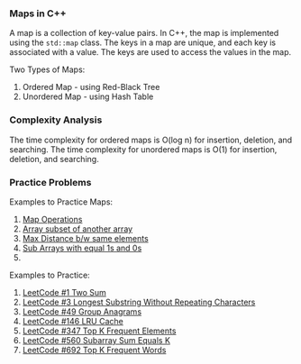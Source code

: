 ### Maps in C++

A map is a collection of key-value pairs. In C++, the map is implemented using the `std::map` class. The keys in a map are unique, and each key is associated with a value. The keys are used to access the values in the map.

Two Types of Maps:
1. Ordered Map - using Red-Black Tree
2. Unordered Map - using Hash Table


### Complexity Analysis

The time complexity for ordered maps is O(log n) for insertion, deletion, and searching. The time complexity for unordered maps is O(1) for insertion, deletion, and searching.


### Practice Problems

Examples to Practice Maps:

1. [Map Operations](https://www.geeksforgeeks.org/problems/map-operations/1?page=1)
2. [Array subset of another array](https://www.geeksforgeeks.org/problems/array-subset-of-another-array2317/1)
3. [Max Distance b/w same elements](https://www.geeksforgeeks.org/problems/max-distance-between-same-elements/1)
4. [Sub Arrays with equal 1s and 0s](https://www.geeksforgeeks.org/problems/count-subarrays-with-equal-number-of-1s-and-0s-1587115620/1?)
5. 


Examples to Practice:

1. [LeetCode #1 Two Sum](https://leetcode.com/problems/two-sum/)
2. [LeetCode #3 Longest Substring Without Repeating Characters](https://leetcode.com/problems/longest-substring-without-repeating-characters/)
3. [LeetCode #49 Group Anagrams](https://leetcode.com/problems/group-anagrams/)
4. [LeetCode #146 LRU Cache](https://leetcode.com/problems/lru-cache/)
5. [LeetCode #347 Top K Frequent Elements](https://leetcode.com/problems/top-k-frequent-elements/)
6. [LeetCode #560 Subarray Sum Equals K](https://leetcode.com/problems/subarray-sum-equals-k/)
7. [LeetCode #692 Top K Frequent Words](https://leetcode.com/problems/top-k-frequent-words/)
